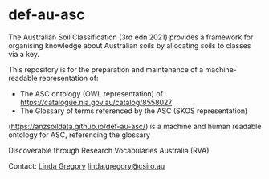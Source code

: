 # def-au-asc

The Australian Soil Classification (3rd edn 2021) provides a framework for organising knowledge about Australian soils by allocating soils to classes via a key. 

This repository is for the preparation and maintenance of a machine-readable representation of:
- The ASC ontology (OWL representation) of https://catalogue.nla.gov.au/catalog/8558027
- The Glossary of terms referenced by the ASC (SKOS representation)

(https://anzsoildata.github.io/def-au-asc/) is a machine and human readable ontology for ASC, referencing the glossary

Discoverable through Research Vocabularies Australia (RVA)

Contact: 
[Linda Gregory](https://orcid.org/0000-0002-0693-1899)
linda.gregory@csiro.au 
